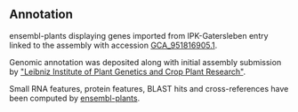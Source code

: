 **Annotation**
----------

ensembl-plants displaying genes imported from IPK-Gatersleben entry linked to the assembly with accession [GCA\_951816905.1](http://www.ebi.ac.uk/ena/data/view/GCA_951816905.1).

Genomic annotation was deposited along with initial assembly submission by ["Leibniz Institute of Plant Genetics and Crop Plant Research"](https://www.ipk-gatersleben.de/en/).

Small RNA features, protein features, BLAST hits and cross-references have been
computed by [ensembl-plants](https://plants.ensembl.org/info/genome/annotation/index.html).
